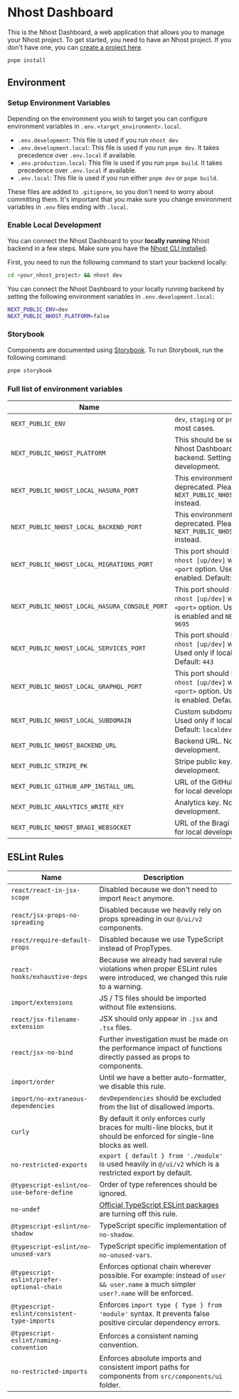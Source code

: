 # Nhost Dashboard

This is the Nhost Dashboard, a web application that allows you to manage your Nhost project.
To get started, you need to have an Nhost project. If you don't have one, you can [create a project here](https://app.nhost.io).

```bash
pnpm install
```

## Environment

### Setup Environment Variables

Depending on the environment you wish to target you can configure environment variables in `.env.<target_environment>.local`.

- `.env.development`: This file is used if you run `nhost dev`
- `.env.development.local`: This file is used if you run `pnpm dev`. It takes precedence over `.env.local` if available.
- `.env.production.local`: This file is used if you run `pnpm build`. It takes precedence over `.env.local` if available.
- `.env.local`: This file is used if you run either `pnpm dev` or `pnpm build`.

These files are added to `.gitignore`, so you don't need to worry about committing them. It's important that you make sure you change environment variables in `.env` files ending with `.local`.

### Enable Local Development

You can connect the Nhost Dashboard to your **locally running** Nhost backend in a few steps. Make sure you have the [Nhost CLI installed](https://docs.nhost.io/platform/cli#installation).

First, you need to run the following command to start your backend locally:

```bash
cd <your_nhost_project> && nhost dev
```

You can connect the Nhost Dashboard to your locally running backend by setting the following environment variables in `.env.development.local`:

```bash
NEXT_PUBLIC_ENV=dev
NEXT_PUBLIC_NHOST_PLATFORM=false
```

### Storybook

Components are documented using [Storybook](https://storybook.js.org/). To run Storybook, run the following command:

```bash
pnpm storybook
```

### Full list of environment variables

| Name                                          | Description                                                                                                                                                                                     |
| --------------------------------------------- | ----------------------------------------------------------------------------------------------------------------------------------------------------------------------------------------------- |
| `NEXT_PUBLIC_ENV`                             | `dev`, `staging` or `prod`. Should be set to `dev` in most cases.                                                                                                                               |
| `NEXT_PUBLIC_NHOST_PLATFORM`                  | This should be set to `false` to connect the Nhost Dashboard to a locally running Nhost backend. Setting this to `true` turns off local development.                                            |
| `NEXT_PUBLIC_NHOST_LOCAL_HASURA_PORT`         | This environment variable has been deprecated. Please use `NEXT_PUBLIC_NHOST_LOCAL_HASURA_CONSOLE_PORT` instead.                                                                                |
| `NEXT_PUBLIC_NHOST_LOCAL_BACKEND_PORT`        | This environment variable has been deprecated. Please use `NEXT_PUBLIC_NHOST_LOCAL_GRAPHQL_PORT` instead.                                                                                       |
| `NEXT_PUBLIC_NHOST_LOCAL_MIGRATIONS_PORT`     | This port should be configured when running `nhost [up/dev]` with the `--console-api-port <port` option. Used only if local development is enabled. Default: `9693`                             |
| `NEXT_PUBLIC_NHOST_LOCAL_HASURA_CONSOLE_PORT` | This port should be configured when running `nhost [up/dev]` with the `--console-port <port>` option. Used only if local development is enabled and `NEXT_PUBLIC_ENV` is `dev`. Default: `9695` |
| `NEXT_PUBLIC_NHOST_LOCAL_SERVICES_PORT`       | This port should be configured when running `nhost [up/dev]` with the `--port <port>` option. Used only if local development is enabled. Default: `443`                                         |
| `NEXT_PUBLIC_NHOST_LOCAL_GRAPHQL_PORT`        | This port should be configured when running `nhost [up/dev]` with the `--graphql-port <port>` option. Used only if local development is enabled. Default: `8080`                                |
| `NEXT_PUBLIC_NHOST_LOCAL_SUBDOMAIN`           | Custom subdomain for local development. Used only if local development is enabled. Default: `localdev`                                                                                          |
| `NEXT_PUBLIC_NHOST_BACKEND_URL`               | Backend URL. Not necessary for local development.                                                                                                                                               |
| `NEXT_PUBLIC_STRIPE_PK`                       | Stripe public key. Not necessary for local development.                                                                                                                                         |
| `NEXT_PUBLIC_GITHUB_APP_INSTALL_URL`          | URL of the GitHub application. Not necessary for local development.                                                                                                                             |
| `NEXT_PUBLIC_ANALYTICS_WRITE_KEY`             | Analytics key. Not necessary for local development.                                                                                                                                             |
| `NEXT_PUBLIC_NHOST_BRAGI_WEBSOCKET`           | URL of the Bragi websocket. Not necessary for local development.                                                                                                                                |

## ESLint Rules

| Name                                         | Description                                                                                                                                                  |
| -------------------------------------------- | ------------------------------------------------------------------------------------------------------------------------------------------------------------ |
| `react/react-in-jsx-scope`                   | Disabled because we don't need to import `React` anymore.                                                                                                    |
| `react/jsx-props-no-spreading`               | Disabled because we heavily rely on props spreading in our `@/ui/v2` components.                                                                             |
| `react/require-default-props`                | Disabled because we use TypeScript instead of PropTypes.                                                                                                     |
| `react-hooks/exhaustive-deps`                | Because we already had several rule violations when proper ESLint rules were introduced, we changed this rule to a warning.                                  |
| `import/extensions`                          | JS / TS files should be imported without file extensions.                                                                                                    |
| `react/jsx-filename-extension`               | JSX should only appear in `.jsx` and `.tsx` files.                                                                                                           |
| `react/jsx-no-bind`                          | Further investigation must be made on the performance impact of functions directly passed as props to components.                                            |
| `import/order`                               | Until we have a better auto-formatter, we disable this rule.                                                                                                 |
| `import/no-extraneous-dependencies`          | `devDependencies` should be excluded from the list of disallowed imports.                                                                                    |
| `curly`                                      | By default it only enforces curly braces for multi-line blocks, but it should be enforced for single-line blocks as well.                                    |
| `no-restricted-exports`                      | `export { default } from './module'` is used heavily in `@/ui/v2` which is a restricted export by default.                                                   |
| `@typescript-eslint/no-use-before-define`    | Order of type references should be ignored.                                                                                                                  |
| `no-undef`                                   | [Official TypeScript ESLint packages](https://github.com/typescript-eslint/typescript-eslint/issues/4671#issuecomment-1065948494) are turning off this rule. |
| `@typescript-eslint/no-shadow`               | TypeScript specific implementation of `no-shadow`.                                                                                                           |
| `@typescript-eslint/no-unused-vars`          | TypeScript specific implementation of `no-unused-vars`.                                                                                                      |
| `@typescript-eslint/prefer-optional-chain`   | Enforces optional chain wherever possible. For example: instead of `user && user.name` a much simpler `user?.name` will be enforced.                         |
| `@typescript-eslint/consistent-type-imports` | Enforces `import type { Type } from 'module'` syntax. It prevents false positive circular dependency errors.                                                 |
| `@typescript-eslint/naming-convention`       | Enforces a consistent naming convention.                                                                                                                     |
| `no-restricted-imports`                      | Enforces absolute imports and consistent import paths for components from `src/components/ui` folder.                                                        |
